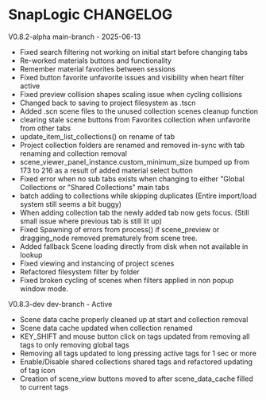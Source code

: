 # SnapLogic CHANGELOG

V0.8.2-alpha main-branch - 2025-06-13
- Fixed search filtering not working on initial start before changing tabs
- Re-worked materials buttons and functionality
- Remember material favorites between sessions
- Fixed button favorite unfavorite issues and visibility when heart filter active
- Fixed preview collision shapes scaling issue when cycling collisions
- Changed back to saving to project filesystem as .tscn
- Added .scn scene files to the unused collection scenes cleanup function 
- clearing stale scene buttons from Favorites collection when unfavorite from other tabs
- update_item_list_collections() on rename of tab
- Project collection folders are renamed and removed in-sync with tab renaming and collection removal 
- scene_viewer_panel_instance.custom_minimum_size bumped up from 173 to 216 as a result of added material select button
- Fixed error when no sub tabs exists when changing to either "Global Collections or "Shared Collections" main tabs
- batch adding to collections while skipping duplicates (Entire import/load system still seems a bit buggy)
- When adding collection tab the newly added tab now gets focus. (Still small issue where previous tab is still lit up)
- Fixed Spawning of errors from process() if scene_preview or dragging_node removed prematurely from scene tree.   
- Added fallback Scene loading directly from disk when not available in lookup
- Fixed viewing and instancing of project scenes
- Refactored filesystem filter by folder
- Fixed broken cycling of scenes when filters applied in non popup window mode.


V0.8.3-dev dev-branch - Active
- Scene data cache properly cleaned up at start and collection removal
- Scene data cache updated when collection renamed
- KEY_SHIFT and mouse button click on tags updated from removing all tags to only removing global tags
- Removing all tags updated to long pressing active tags for 1 sec or more
- Enable/Disable shared collections shared tags and refactored updating of tag icon
- Creation of scene_view buttons moved to after scene_data_cache filled to current tags
